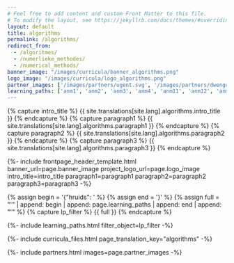 ```yaml
---
# Feel free to add content and custom Front Matter to this file.
# To modify the layout, see https://jekyllrb.com/docs/themes/#overriding-theme-defaults
layout: default
title: algorithms
permalink: /algorithms/
redirect_from: 
  - /algoritmes/
  - /numerlieke_methodes/
  - /numerical_methods/
banner_image: "/images/curricula/banner_algorithms.png"
logo_image: "/images/curricula/logo_algorithms.png"
partner_images: ['/images/partners/ugent.svg', '/images/partners/dwengo.png', '/images/partners/istem.png']
learning_paths: ['anm1', 'anm2', 'anm3', 'anm4', 'anm11', 'anm12', 'anm13', 'anm14', 'maths_epidemie', 'stem_insectbooks)]
---
```



{% capture intro_title %} {{ site.translations[site.lang].algorithms.intro_title }} {% endcapture %}
{% capture paragraph1 %} {{ site.translations[site.lang].algorithms.paragraph1 }} {% endcapture %}
{% capture paragraph2 %} {{ site.translations[site.lang].algorithms.paragraph2 }} {% endcapture %}
{% capture paragraph3 %} {{ site.translations[site.lang].algorithms.paragraph3 }} {% endcapture %}


{%- include frontpage_header_template.html banner_url=page.banner_image project_logo_url=page.logo_image
intro_title=intro_title
paragraph1=paragraph1
paragraph2=paragraph2
paragraph3=paragraph3
-%}


{% assign begin = '{"hruids": ' %}
{% assign end = '}' %}
{% assign full = "'" | append: begin | append: page.learning_paths | append: end | append: "'" %}
{% capture lp_filter %} {{ full }} {% endcapture %}

{%- include learning_paths.html filter_object=lp_filter -%}

{%- include curricula_files.html page_translation_key="algorithms" -%}

{%- include partners.html images=page.partner_images -%}
